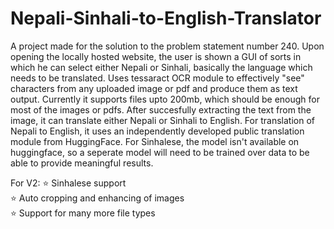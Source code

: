 # Nepali-Sinhali-to-English-Translator
A project made for the solution to the problem statement number 240.
Upon opening the locally hosted website, the user is shown a GUI of sorts in which he can select either Nepali or Sinhali, basically the language which needs to be translated.
Uses tessaract OCR module to effectively "see" characters from any uploaded image or pdf and produce them as text output.
Currently it supports files upto 200mb, which should be enough for most of the images or pdfs.
After succesfully extracting the text from the image, it can translate either Nepali or Sinhali to English.
For translation of Nepali to English, it uses an independently developed public translation module from HuggingFace.
For Sinhalese,  the model isn't available on huggingface, so a seperate model will need to be trained over data to be able to provide meaningful results.

For V2:
⭐ Sinhalese support<br>
⭐ Auto cropping and enhancing of images<br>
⭐ Support for many more file types
